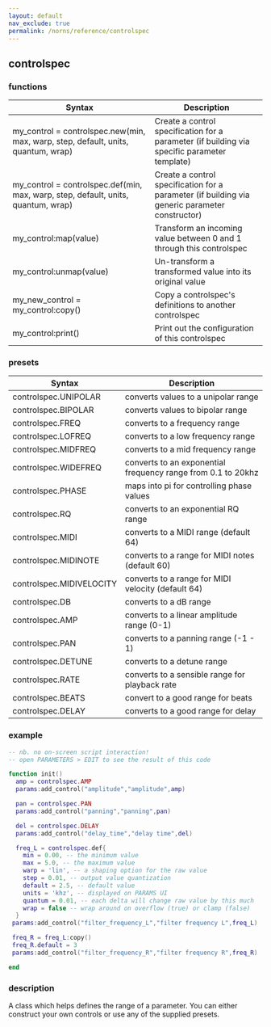 ```yaml
---
layout: default
nav_exclude: true
permalink: /norns/reference/controlspec
---
```


## controlspec

### functions

| Syntax                                                                            | Description                                                                                    |
| --------------------------------------------------------------------------------- | ---------------------------------------------------------------------------------------------- |
| my_control = controlspec.new(min, max, warp, step, default, units, quantum, wrap) | Create a control specification for a parameter (if building via specific parameter template)   |
| my_control = controlspec.def(min, max, warp, step, default, units, quantum, wrap) | Create a control specification for a parameter (if building via generic parameter constructor) |
| my_control:map(value)                                                             | Transform an incoming value between 0 and 1 through this controlspec                           |
| my_control:unmap(value)                                                           | Un-transform a transformed value into its original value                                       |
| my_new_control = my_control:copy()                                                | Copy a controlspec's definitions to another controlspec                                        |
| my_control:print()                                                                | Print out the configuration of this controlspec                                                |

### presets

| Syntax                   | Description                                                  |
| ------------------------ | ------------------------------------------------------------ |
| controlspec.UNIPOLAR     | converts values to a unipolar range                          |
| controlspec.BIPOLAR      | converts values to bipolar range                             |
| controlspec.FREQ         | converts to a frequency range                                |
| controlspec.LOFREQ       | converts to a low frequency range                            |
| controlspec.MIDFREQ      | converts to a mid frequency range                            |
| controlspec.WIDEFREQ     | converts to an exponential frequency range from 0.1 to 20khz |
| controlspec.PHASE        | maps into pi for controlling phase values                    |
| controlspec.RQ           | converts to an exponential RQ range                          |
| controlspec.MIDI         | converts to a MIDI range (default 64)                        |
| controlspec.MIDINOTE     | converts to a range for MIDI notes (default 60)              |
| controlspec.MIDIVELOCITY | converts to a range for MIDI velocity (default 64)           |
| controlspec.DB           | converts to a dB range                                       |
| controlspec.AMP          | converts to a linear amplitude range (0-1)                   |
| controlspec.PAN          | converts to a panning range (-1 - 1)                         |
| controlspec.DETUNE       | converts to a detune range                                   |
| controlspec.RATE         | converts to a sensible range for playback rate               |
| controlspec.BEATS        | convert to a good range for beats                            |
| controlspec.DELAY        | converts to a good range for delay                           |

### example

```lua
-- nb. no on-screen script interaction!
-- open PARAMETERS > EDIT to see the result of this code

function init()
  amp = controlspec.AMP
  params:add_control("amplitude","amplitude",amp)

  pan = controlspec.PAN
  params:add_control("panning","panning",pan)

  del = controlspec.DELAY
  params:add_control("delay_time","delay time",del)

  freq_L = controlspec.def{
    min = 0.00, -- the minimum value
    max = 5.0, -- the maximum value
    warp = 'lin', -- a shaping option for the raw value
    step = 0.01, -- output value quantization
    default = 2.5, -- default value
    units = 'khz', -- displayed on PARAMS UI
    quantum = 0.01, -- each delta will change raw value by this much
    wrap = false -- wrap around on overflow (true) or clamp (false)
  }
 params:add_control("filter_frequency_L","filter frequency L",freq_L)

 freq_R = freq_L:copy()
 freq_R.default = 3
 params:add_control("filter_frequency_R","filter frequency R",freq_R)

end
```

### description

A class which helps defines the range of a parameter. You can either construct your own controls or use any of the supplied presets.